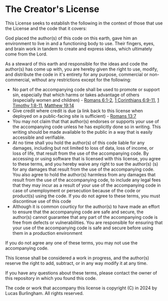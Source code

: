 # The Creator's License

This License seeks to establish the following in the context of those that use the License and the code that it covers:

God placed the author(s)  of this code on this earth, gave him an environment to live in and a functioning body to use. Their fingers, eyes, and brain work in tandem to create and express ideas, which ultimately come from the Lord.

As a steward of this earth and responsible for the ideas and code the author(s) has come up with, you are hereby given the right to use, modify, and distribute the code in it's entirety for any purpose, commercial or non-commercial, without any restrictions except for the following:

- No part of the accompanying code shall be used to promote or support sin, especially that which harms or takes advantage of others (especially women and children) - [Romans 6:1-2](https://www.biblegateway.com/passage/?search=Romans%206:1-2&version=NASB1995), [1 Corinthians 6:9-11](https://www.biblegateway.com/passage/?search=1%20Corinthians%206:9-11&version=NASB1995), [1 Timothy 1:8-11](https://www.biblegateway.com/passage/?search=1%20Timothy%201:8-11&version=NASB1995), [Matthew 19:14](https://www.biblegateway.com/passage/?search=Matthew%2019:14&version=NASB1995)
- Give credit where credit is due (a link back to this license when deployed on a public-facing site is sufficient) - [Romans 13:7](https://www.biblegateway.com/passage/?search=Romans%2013%3A7&version=NASB1995)
- You may not claim that that author(s)  endorses or supports your use of the accompanying code unless he has explicitly done so in writing. This writing should be made available to the public in a way that is easily accessible and verifiable.
- At no time shall you hold the author(s)  of this code liable for any damages, including but not limited to loss of data, loss of income, or loss of life, that result from the use of the accompanying code. By accessing or using software that is licensed with this license, you agree to these terms, and you hereby waive any right to sue the author(s) (s) for any damages that result from the use of the accompanying code. You also agree to hold the author(s) harmless from any damages that result from the use of the accompanying code, to include any legal fees that they may incur as a result of your use of the accompanying code in case of unemployment or persecution because of the code or product(s) using the code. If you do not agree to these terms, you must discontinue use of this code
- Although it is common courticy for the author(s) to have made an effort to ensure that the accompanying code are safe and secure, the author(s) cannot guarantee that any part of the accompanying code is free from defects or vulnerabilities. You are responsible for ensuring that your use of the accompanying code is safe and secure before using them in a production environment

If you do not agree any one of these terms, you may not use the accompanying code.

This license shall be considered a work in progress, and the author(s) reserve the right to add, subtract, or in any way modify it at any time.

If you have any questions about these terms, please contact the owner of this repository in which you found this code.

The code or work that accompany this license is copyright (C) in 2024 by Lucas Burlingham. All rights reserved.
